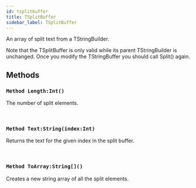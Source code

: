```yaml
---
id: tsplitbuffer
title: TSplitBuffer
sidebar_label: TSplitBuffer
---
```


An array of split text from a TStringBuilder.


Note that the TSplitBuffer is only valid while its parent TStringBuilder is unchanged.
Once you modify the TStringBuffer you should call Split() again.


## Methods

### `Method Length:Int()`

The number of split elements.

<br/>

### `Method Text:String(index:Int)`

Returns the text for the given index in the split buffer.

<br/>

### `Method ToArray:String[]()`

Creates a new string array of all the split elements.

<br/>

